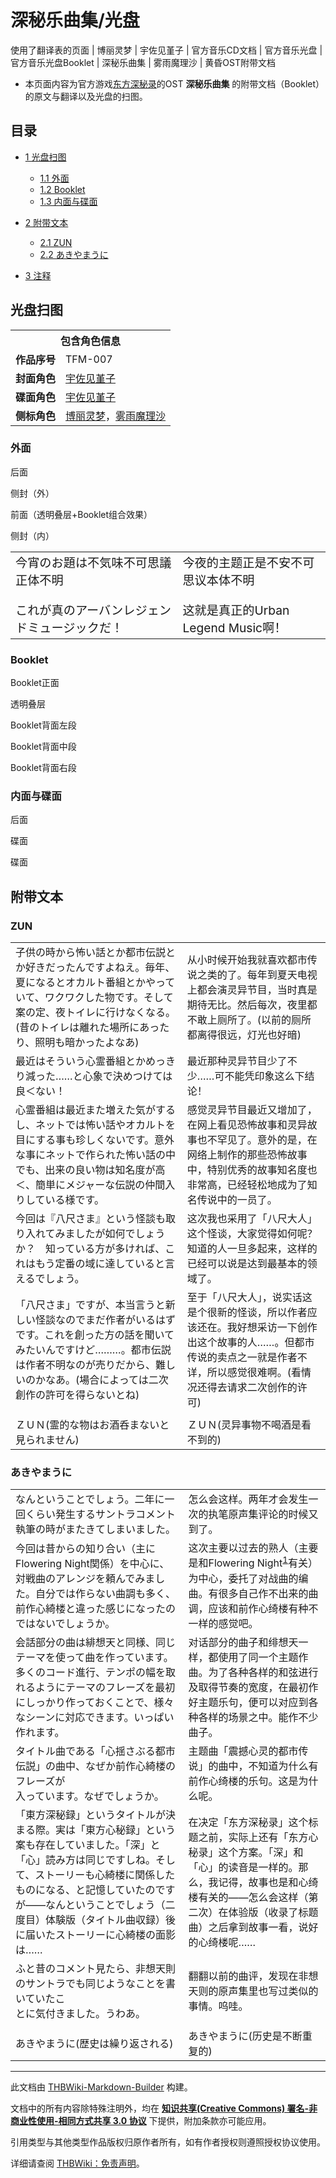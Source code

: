 # 深秘乐曲集/光盘

<!-- source html: G:\repos\THBWiki-Markdown-Builder\THBWikiMarkdown\Temp\main\9\97\ns0%3A%E6%B7%B1%E7%A7%98%E4%B9%90%E6%9B%B2%E9%9B%86%2F%E5%85%89%E7%9B%98.html -->

使用了翻译表的页面 | 博丽灵梦 | 宇佐见堇子 | 官方音乐CD文档 | 官方音乐光盘 | 官方音乐光盘Booklet | 深秘乐曲集 | 雾雨魔理沙 | 黄昏OST附带文档

- 本页面内容为官方游戏[东方深秘录](./东方深秘录.md)的OST **深秘乐曲集** 的附带文档（Booklet）的原文与翻译以及光盘的扫图。

  
  

  


## 目录

- [1 光盘扫图](#光盘扫图)

  - [1.1 外面](#外面)
  - [1.2 Booklet](#Booklet)
  - [1.3 内面与碟面](#内面与碟面)



- [2 附带文本](#附带文本)

  - [2.1 ZUN](#ZUN)
  - [2.2 あきやまうに](#あきやまうに)



- [3 注释](#注释)





## 光盘扫图

<table>
<tbody><tr><th colspan="2">包含角色信息</th></tr><tr><td style="min-width:60px;"><b>作品序号</b></td><td>TFM-007</td></tr><tr><td><b>封面角色</b></td><td><a href="./宇佐见堇子.md" title="宇佐见堇子">宇佐见堇子</a></td></tr><tr><td><b>碟面角色</b></td><td><a href="./宇佐见堇子.md" title="宇佐见堇子">宇佐见堇子</a></td></tr><tr><td><b>侧标角色</b></td><td><a href="./博丽灵梦.md" title="博丽灵梦">博丽灵梦</a>，<a href="./雾雨魔理沙.md" title="雾雨魔理沙">雾雨魔理沙</a></td></tr></tbody></table>



### 外面



[](./文件-深秘乐曲集cover4.jpg.md)

后面


[](./文件-深秘乐曲集side1.jpg.md)
侧封（外）


[](./文件-深秘乐曲集封面.jpg.md)
前面（透明叠层+Booklet组合效果）


[](./文件-深秘乐曲集side2.jpg.md)
侧封（内）




  
  

  


<table><tbody><tr class="tt-content" id="外面-1" data-pos="&#91;&quot;\u5916\u9762&quot;,1&#93;"><td class="tt-ja" lang="ja"><div class="poem"><big>今宵のお題は不気味不可思議正体不明</big><br><br><big>これが真のアーバンレジェンドミュージックだ！</big></div></td><td class="tt-zh" lang="zh"><div class="poem"><big>今夜的主题正是不安不可思议本体不明</big><br><br><big>这就是真正的Urban Legend Music啊！</big><br></div></td></tr></tbody></table>



### Booklet



[](./文件-深秘乐曲集bookletcover.jpg.md)

Booklet正面


[](./文件-深秘乐曲集cover1.png.md)
透明叠层







[](./文件-深秘乐曲集booklet2.jpg.md)

Booklet背面左段


[](./文件-深秘乐曲集booklet3.jpg.md)
Booklet背面中段


[](./文件-深秘乐曲集booklet4.jpg.md)
Booklet背面右段





### 内面与碟面



[](./文件-深秘乐曲集cover3.jpg.md)

后面


[](./文件-深秘乐曲集disc1.jpg.md)
碟面


[](./文件-深秘乐曲集disc2.jpg.md)
碟面





## 附带文本

### ZUN

<table><tbody><tr class="tt-content" id="ZUN-1" data-pos="&#91;&quot;ZUN&quot;,1&#93;"><td class="tt-ja" lang="ja"><div class="poem">子供の時から怖い話とか都市伝説とか好きだったんですよねえ。毎年、夏になるとオカルト番組とかやっていて、ワクワクした物です。そして案の定、夜トイレに行けなくなる。(昔のトイレは離れた場所にあったり、照明も暗かったよなあ)</div></td><td class="tt-zh" lang="zh"><div class="poem">从小时候开始我就喜欢都市传说之类的了。每年到夏天电视上都会演灵异节目，当时真是期待无比。然后每次，夜里都不敢上厕所了。(以前的厕所都离得很远，灯光也好暗)<br></div></td></tr><tr class="tt-content" id="ZUN-2" data-pos="&#91;&quot;ZUN&quot;,2&#93;"><td class="tt-ja" lang="ja"><div class="poem">最近はそういう心霊番組とかめっきり減った……と心象で決めつけては良＜ない！</div></td><td class="tt-zh" lang="zh"><div class="poem">最近那种灵异节目少了不少……可不能凭印象这么下结论！<br></div></td></tr><tr class="tt-content" id="ZUN-3" data-pos="&#91;&quot;ZUN&quot;,3&#93;"><td class="tt-ja" lang="ja"><div class="poem">心霊番組は最近また増えた気がするし、ネットでは怖い話やオカルトを目にする事も珍しくないです。意外な事にネットで作られた怖い話の中でも、出来の良い物は知名度が高＜、簡単にメジャーな伝説の仲間入りしている様です。</div></td><td class="tt-zh" lang="zh"><div class="poem">感觉灵异节目最近又增加了，在网上看见恐怖故事和灵异故事也不罕见了。意外的是，在网络上制作的那些恐怖故事中，特别优秀的故事知名度也非常高，已经轻松地成为了知名传说中的一员了。<br></div></td></tr><tr class="tt-content" id="ZUN-4" data-pos="&#91;&quot;ZUN&quot;,4&#93;"><td class="tt-ja" lang="ja"><div class="poem">今回は『八尺さま』という怪談も取り入れてみましたが如何でしょうか？　知っている方が多ければ、これはもう定番の域に達していると言えるでしょう。</div></td><td class="tt-zh" lang="zh"><div class="poem">这次我也采用了「八尺大人」这个怪谈，大家觉得如何呢？　知道的人一旦多起来，这样的已经可以说是达到最基本的领域了。<br></div></td></tr><tr class="tt-content" id="ZUN-5" data-pos="&#91;&quot;ZUN&quot;,5&#93;"><td class="tt-ja" lang="ja"><div class="poem">「八尺さま」ですが、本当言うと新しい怪談なのでまだ作者がいるはずです。これを創った方の話を聞いてみたいんですけど………。都市伝説は作者不明なのが売りだから、難しいのかなあ。(場合によっては二次創作の許可を得らないとね)</div></td><td class="tt-zh" lang="zh"><div class="poem">至于「八尺大人」，说实话这是个很新的怪谈，所以作者应该还在。我好想采访一下创作出这个故事的人……。但都市传说的卖点之一就是作者不详，所以感觉很难啊。(看情况还得去请求二次创作的许可)<br></div></td></tr><tr class="tt-text-header" id="ZUN-6" data-pos="&#91;&quot;ZUN&quot;,6&#93;"><td colspan="2" class="tt-text" lang="zh"><div class="poem"></div></td></tr><tr class="tt-content-right" id="ZUN-7" data-pos="&#91;&quot;ZUN&quot;,7&#93;"><td class="tt-jar" lang="ja"><div class="poem">ＺＵＮ(霊的な物はお酒呑まないと見られません)</div></td><td class="tt-zhr" lang="zh"><div class="poem">ＺＵＮ(灵异事物不喝酒是看不到的)<br></div></td></tr></tbody></table>



### あきやまうに

<table><tbody><tr class="tt-content" id="あきやまうに-1" data-pos="&#91;&quot;\u3042\u304d\u3084\u307e\u3046\u306b&quot;,1&#93;"><td class="tt-ja" lang="ja"><div class="poem">なんということでしょう。二年に一回くらい発生するサントラコメント執筆の時がまたきてしまいました。</div></td><td class="tt-zh" lang="zh"><div class="poem">怎么会这样。两年才会发生一次的执笔原声集评论的时候又到了。<br></div></td></tr><tr class="tt-content" id="あきやまうに-2" data-pos="&#91;&quot;\u3042\u304d\u3084\u307e\u3046\u306b&quot;,2&#93;"><td class="tt-ja" lang="ja"><div class="poem">今回は昔からの知り合い（主にFlowering Night関係）を中心に、対戦曲のアレンジを頼んでみました。自分では作らない曲調も多く、前作心綺楼と違った感じになったのではないでしょうか。</div></td><td class="tt-zh" lang="zh"><div class="poem">这次主要以过去的熟人（主要是和Flowering Night<sup id="cite_ref-1" class="reference"><a href="#cite_note-1">1</a></sup>有关）为中心，委托了对战曲的编曲。有很多自己作不出来的曲调，应该和前作心绮楼有种不一样的感觉吧。<br></div></td></tr><tr class="tt-content" id="あきやまうに-3" data-pos="&#91;&quot;\u3042\u304d\u3084\u307e\u3046\u306b&quot;,3&#93;"><td class="tt-ja" lang="ja"><div class="poem">会話部分の曲は緋想天と同様、同じテーマを使って曲を作っています。多くのコード進行、テンポの幅を取れるようにテーマのフレーズを最初にしっかり作っておくことで、様々なシーンに対応できます。いっぱい作れます。</div></td><td class="tt-zh" lang="zh"><div class="poem">对话部分的曲子和绯想天一样，都使用了同一个主题作曲。为了各种各样的和弦进行及取得节奏的宽度，在最初作好主题乐句，便可以对应到各种各样的场景之中。能作不少曲子。<br></div></td></tr><tr class="tt-content" id="あきやまうに-4" data-pos="&#91;&quot;\u3042\u304d\u3084\u307e\u3046\u306b&quot;,4&#93;"><td class="tt-ja" lang="ja"><div class="poem">タイトル曲である「心揺さぶる都市伝説」の曲中、なぜか前作心綺楼のフレーズが<br>入っています。なぜでしょうか。</div></td><td class="tt-zh" lang="zh"><div class="poem">主题曲「震撼心灵的都市传说」的曲中，不知道为什么有前作心绮楼的乐句。这是为什么呢。<br></div></td></tr><tr class="tt-content" id="あきやまうに-5" data-pos="&#91;&quot;\u3042\u304d\u3084\u307e\u3046\u306b&quot;,5&#93;"><td class="tt-ja" lang="ja"><div class="poem">「東方深秘録」というタイトルが決まる際。実は「東方心秘録」という案も存在していました。「深」と「心」読み方は同じですしね。そして、ストーリーも心綺楼に関係したものになる、と記憶していたのですが——なんということでしょう（二度目）体験版（タイトル曲収録）後に届いたストーリーに心綺楼の面影は……</div></td><td class="tt-zh" lang="zh"><div class="poem">在决定「东方深秘录」这个标题之前，实际上还有「东方心秘录」这个方案。「深」和「心」的读音是一样的。那么，我记得，故事也是和心绮楼有关的——怎么会这样（第二次）在体验版（收录了标题曲）之后拿到故事一看，说好的心绮楼呢……<br></div></td></tr><tr class="tt-content" id="あきやまうに-6" data-pos="&#91;&quot;\u3042\u304d\u3084\u307e\u3046\u306b&quot;,6&#93;"><td class="tt-ja" lang="ja"><div class="poem">ふと昔のコメント見たら、非想天則のサントラでも同じようなことを書いていたこ<br>とに気付きました。うわあ。</div></td><td class="tt-zh" lang="zh"><div class="poem">翻翻以前的曲评，发现在非想天则的原声集里也写过类似的事情。呜哇。<br></div></td></tr><tr class="tt-text-header" id="あきやまうに-7" data-pos="&#91;&quot;\u3042\u304d\u3084\u307e\u3046\u306b&quot;,7&#93;"><td colspan="2" class="tt-text" lang="zh"><div class="poem"></div></td></tr><tr class="tt-content-right" id="あきやまうに-8" data-pos="&#91;&quot;\u3042\u304d\u3084\u307e\u3046\u306b&quot;,8&#93;"><td class="tt-jar" lang="ja"><div class="poem">あきやまうに(歴史は繰り返される)</div></td><td class="tt-zhr" lang="zh"><div class="poem">あきやまうに(历史是不断重复的)<br></div></td></tr></tbody></table>



[^cite_note-1]: 指展会，参考[NICO百科](http://dic.nicovideo.jp/a/floweringnight)

  
  

  





---

此文档由 [THBWiki-Markdown-Builder](https://github.com/Delsin-Yu/THBWiki-Markdown-Builder) 构建。

文档中的所有内容除特殊注明外，均在 [**知识共享(Creative Commons) 署名-非商业性使用-相同方式共享 3.0 协议**](https://creativecommons.org/licenses/by-sa/3.0/deed.zh-hans) 下提供，附加条款亦可能应用。

引用类型与其他类型作品版权归原作者所有，如有作者授权则遵照授权协议使用。

详细请查阅 [THBWiki：免责声明](https://thbwiki.cc/THBWiki:%E5%85%8D%E8%B4%A3%E5%A3%B0%E6%98%8E)。

